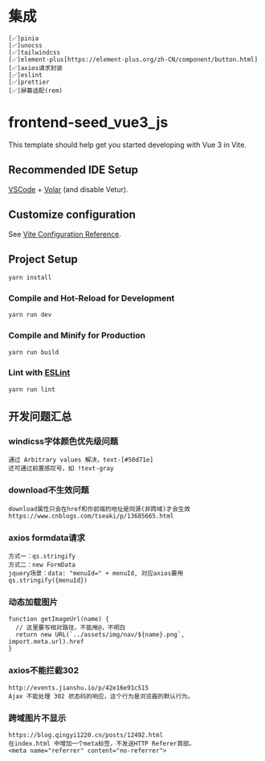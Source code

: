 # 集成
    [✅]pinia
    [✅]unocss
    [✅]tailwindcss
    [✅]element-plus[https://element-plus.org/zh-CN/component/button.html]
    [✅]axios请求封装
    [✅]eslint
    [✅]prettier
    [✅]屏幕适配(rem)
# frontend-seed_vue3_js

This template should help get you started developing with Vue 3 in Vite.

## Recommended IDE Setup

[VSCode](https://code.visualstudio.com/) + [Volar](https://marketplace.visualstudio.com/items?itemName=Vue.volar) (and disable Vetur).

## Customize configuration

See [Vite Configuration Reference](https://vitejs.dev/config/).

## Project Setup

```sh
yarn install
```

### Compile and Hot-Reload for Development

```sh
yarn run dev
```

### Compile and Minify for Production

```sh
yarn run build
```

### Lint with [ESLint](https://eslint.org/)

```sh
yarn run lint
```

## 开发问题汇总

### windicss字体颜色优先级问题
    通过 Arbitrary values 解决，text-[#50d71e]
    还可通过前置感叹号，如 !text-gray

### download不生效问题
    download属性只会在href和你前端的地址是同源(非跨域)才会生效
    https://www.cnblogs.com/tseaki/p/13685665.html


### axios formdata请求
    方式一：qs.stringify
    方式二：new FormData
    jquery场景：data: "menuId=" + menuId, 对应axios要用qs.stringify({menuId})

### 动态加载图片
    function getImageUrl(name) {
      // 这里要写相对路径，不能用@，不明白
      return new URL(`../assets/img/nav/${name}.png`, import.meta.url).href
    }

### axios不能拦截302
    http://events.jianshu.io/p/42e16e91c515 
    Ajax 不能处理 302 状态码的响应，这个行为是浏览器的默认行为。

### 跨域图片不显示
    https://blog.qingyi1220.cn/posts/12492.html
    在index.html 中增加一个meta标签，不发送HTTP Referer首部。
    <meta name="referrer" content="no-referrer">
